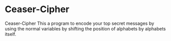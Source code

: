 # Ceaser-Cipher
Ceaser-Cipher
This a program to encode your top secret messages by using the normal variables by shifting the position of alphabets by alphabets itself.
